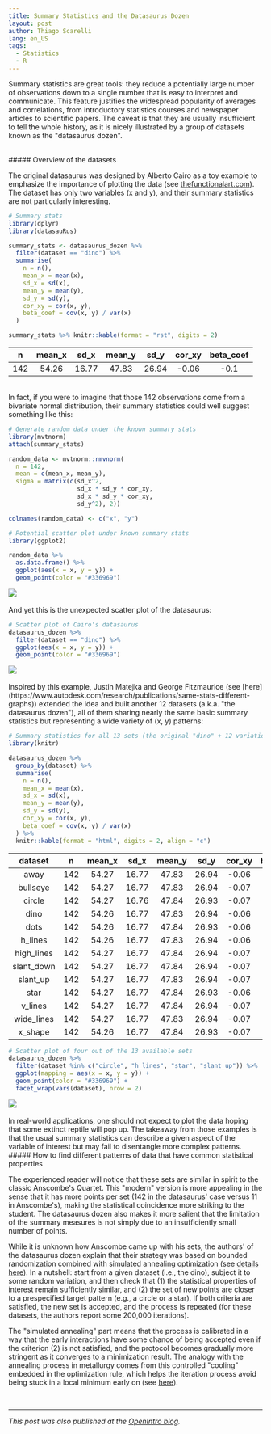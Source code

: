```yaml
---
title: Summary Statistics and the Datasaurus Dozen
layout: post
author: Thiago Scarelli
lang: en_US
tags:
  - Statistics
  - R
---
```


Summary statistics are great tools: they reduce a potentially large number of observations down to a single number that is easy to interpret and communicate. This feature justifies the widespread popularity of averages and correlations, from introductory statistics courses and newspaper articles to scientific papers. The caveat is that they are usually insufficient to tell the whole history, as it is nicely illustrated by a group of datasets known as the "datasaurus dozen".

<!--more-->

<br>
##### Overview of the datasets

The original datasaurus was designed by Alberto Cairo as a toy example to emphasize the importance of plotting the data (see [thefunctionalart.com](http://www.thefunctionalart.com/2016/08/download-datasaurus-never-trust-summary.html)). The dataset has only two variables (x and y), and their summary statistics are not particularly interesting.

``` r
# Summary stats
library(dplyr)
library(datasauRus)

summary_stats <- datasaurus_dozen %>%
  filter(dataset == "dino") %>%
  summarise(
    n = n(),
    mean_x = mean(x),
    sd_x = sd(x),
    mean_y = mean(y),
    sd_y = sd(y),
    cor_xy = cor(x, y),
    beta_coef = cov(x, y) / var(x)
  )

summary_stats %>% knitr::kable(format = "rst", digits = 2)
```

<table class="table table-sm">
  <thead class="thead-light">
  <tr>
   <th style="text-align:center;"> n </th>
   <th style="text-align:center;"> mean_x </th>
   <th style="text-align:center;"> sd_x </th>
   <th style="text-align:center;"> mean_y </th>
   <th style="text-align:center;"> sd_y </th>
   <th style="text-align:center;"> cor_xy </th>
   <th style="text-align:center;"> beta_coef </th>
  </tr>
 </thead>
<tbody>
  <tr>
   <td style="text-align:center;"> 142 </td>
   <td style="text-align:center;"> 54.26 </td>
   <td style="text-align:center;"> 16.77 </td>
   <td style="text-align:center;"> 47.83 </td>
   <td style="text-align:center;"> 26.94 </td>
   <td style="text-align:center;"> -0.06 </td>
   <td style="text-align:center;"> -0.1 </td>
  </tr>
</tbody>
</table>

<br>
In fact, if you were to imagine that those 142 observations come from a bivariate normal distribution, their summary statistics could well suggest something like this:

``` r
# Generate random data under the known summary stats
library(mvtnorm)
attach(summary_stats)

random_data <- mvtnorm::rmvnorm(
  n = 142,
  mean = c(mean_x, mean_y),
  sigma = matrix(c(sd_x^2,
                   sd_x * sd_y * cor_xy,
                   sd_x * sd_y * cor_xy,
                   sd_y^2), 2))

colnames(random_data) <- c("x", "y")

# Potential scatter plot under known summary stats
library(ggplot2)

random_data %>%
  as.data.frame() %>%
  ggplot(aes(x = x, y = y)) +
  geom_point(color = "#336969")
```

<div class = "text-center">
<img src = "../exhibits/random_dino.png" class = "img-fluid">
</div>

<br>
And yet this is the unexpected scatter plot of the datasaurus:

``` r
# Scatter plot of Cairo's datasaurus
datasaurus_dozen %>%
  filter(dataset == "dino") %>%
  ggplot(aes(x = x, y = y)) +
  geom_point(color = "#336969")
```

<div class = "text-center">
<img src = "../exhibits/datasaurus.png" class = "img-fluid">
</div>

<br>
Inspired by this example, Justin Matejka and George Fitzmaurice (see [here](https://www.autodesk.com/research/publications/same-stats-different-graphs)) extended the idea and built another 12 datasets (a.k.a. "the datasaurus dozen"), all of them sharing nearly the same basic summary statistics but representing a wide variety of (x, y) patterns:

``` r
# Summary statistics for all 13 sets (the original "dino" + 12 variations)
library(knitr)

datasaurus_dozen %>%
  group_by(dataset) %>%
  summarise(
    n = n(),
    mean_x = mean(x),
    sd_x = sd(x),
    mean_y = mean(y),
    sd_y = sd(y),
    cor_xy = cor(x, y),
    beta_coef = cov(x, y) / var(x)
  ) %>%
  knitr::kable(format = "html", digits = 2, align = "c")
```

<table class="table table-sm">
  <thead class="thead-light">
  <tr>
   <th style="text-align:center;"> dataset </th>
   <th style="text-align:center;"> n </th>
   <th style="text-align:center;"> mean_x </th>
   <th style="text-align:center;"> sd_x </th>
   <th style="text-align:center;"> mean_y </th>
   <th style="text-align:center;"> sd_y </th>
   <th style="text-align:center;"> cor_xy </th>
   <th style="text-align:center;"> beta_coef </th>
  </tr>
 </thead>
<tbody>
  <tr>
   <td style="text-align:center;"> away </td>
   <td style="text-align:center;"> 142 </td>
   <td style="text-align:center;"> 54.27 </td>
   <td style="text-align:center;"> 16.77 </td>
   <td style="text-align:center;"> 47.83 </td>
   <td style="text-align:center;"> 26.94 </td>
   <td style="text-align:center;"> -0.06 </td>
   <td style="text-align:center;"> -0.10 </td>
  </tr>
  <tr>
   <td style="text-align:center;"> bullseye </td>
   <td style="text-align:center;"> 142 </td>
   <td style="text-align:center;"> 54.27 </td>
   <td style="text-align:center;"> 16.77 </td>
   <td style="text-align:center;"> 47.83 </td>
   <td style="text-align:center;"> 26.94 </td>
   <td style="text-align:center;"> -0.07 </td>
   <td style="text-align:center;"> -0.11 </td>
  </tr>
  <tr>
   <td style="text-align:center;"> circle </td>
   <td style="text-align:center;"> 142 </td>
   <td style="text-align:center;"> 54.27 </td>
   <td style="text-align:center;"> 16.76 </td>
   <td style="text-align:center;"> 47.84 </td>
   <td style="text-align:center;"> 26.93 </td>
   <td style="text-align:center;"> -0.07 </td>
   <td style="text-align:center;"> -0.11 </td>
  </tr>
  <tr>
   <td style="text-align:center;"> dino </td>
   <td style="text-align:center;"> 142 </td>
   <td style="text-align:center;"> 54.26 </td>
   <td style="text-align:center;"> 16.77 </td>
   <td style="text-align:center;"> 47.83 </td>
   <td style="text-align:center;"> 26.94 </td>
   <td style="text-align:center;"> -0.06 </td>
   <td style="text-align:center;"> -0.10 </td>
  </tr>
  <tr>
   <td style="text-align:center;"> dots </td>
   <td style="text-align:center;"> 142 </td>
   <td style="text-align:center;"> 54.26 </td>
   <td style="text-align:center;"> 16.77 </td>
   <td style="text-align:center;"> 47.84 </td>
   <td style="text-align:center;"> 26.93 </td>
   <td style="text-align:center;"> -0.06 </td>
   <td style="text-align:center;"> -0.10 </td>
  </tr>
  <tr>
   <td style="text-align:center;"> h_lines </td>
   <td style="text-align:center;"> 142 </td>
   <td style="text-align:center;"> 54.26 </td>
   <td style="text-align:center;"> 16.77 </td>
   <td style="text-align:center;"> 47.83 </td>
   <td style="text-align:center;"> 26.94 </td>
   <td style="text-align:center;"> -0.06 </td>
   <td style="text-align:center;"> -0.10 </td>
  </tr>
  <tr>
   <td style="text-align:center;"> high_lines </td>
   <td style="text-align:center;"> 142 </td>
   <td style="text-align:center;"> 54.27 </td>
   <td style="text-align:center;"> 16.77 </td>
   <td style="text-align:center;"> 47.84 </td>
   <td style="text-align:center;"> 26.94 </td>
   <td style="text-align:center;"> -0.07 </td>
   <td style="text-align:center;"> -0.11 </td>
  </tr>
  <tr>
   <td style="text-align:center;"> slant_down </td>
   <td style="text-align:center;"> 142 </td>
   <td style="text-align:center;"> 54.27 </td>
   <td style="text-align:center;"> 16.77 </td>
   <td style="text-align:center;"> 47.84 </td>
   <td style="text-align:center;"> 26.94 </td>
   <td style="text-align:center;"> -0.07 </td>
   <td style="text-align:center;"> -0.11 </td>
  </tr>
  <tr>
   <td style="text-align:center;"> slant_up </td>
   <td style="text-align:center;"> 142 </td>
   <td style="text-align:center;"> 54.27 </td>
   <td style="text-align:center;"> 16.77 </td>
   <td style="text-align:center;"> 47.83 </td>
   <td style="text-align:center;"> 26.94 </td>
   <td style="text-align:center;"> -0.07 </td>
   <td style="text-align:center;"> -0.11 </td>
  </tr>
  <tr>
   <td style="text-align:center;"> star </td>
   <td style="text-align:center;"> 142 </td>
   <td style="text-align:center;"> 54.27 </td>
   <td style="text-align:center;"> 16.77 </td>
   <td style="text-align:center;"> 47.84 </td>
   <td style="text-align:center;"> 26.93 </td>
   <td style="text-align:center;"> -0.06 </td>
   <td style="text-align:center;"> -0.10 </td>
  </tr>
  <tr>
   <td style="text-align:center;"> v_lines </td>
   <td style="text-align:center;"> 142 </td>
   <td style="text-align:center;"> 54.27 </td>
   <td style="text-align:center;"> 16.77 </td>
   <td style="text-align:center;"> 47.84 </td>
   <td style="text-align:center;"> 26.94 </td>
   <td style="text-align:center;"> -0.07 </td>
   <td style="text-align:center;"> -0.11 </td>
  </tr>
  <tr>
   <td style="text-align:center;"> wide_lines </td>
   <td style="text-align:center;"> 142 </td>
   <td style="text-align:center;"> 54.27 </td>
   <td style="text-align:center;"> 16.77 </td>
   <td style="text-align:center;"> 47.83 </td>
   <td style="text-align:center;"> 26.94 </td>
   <td style="text-align:center;"> -0.07 </td>
   <td style="text-align:center;"> -0.11 </td>
  </tr>
  <tr>
   <td style="text-align:center;"> x_shape </td>
   <td style="text-align:center;"> 142 </td>
   <td style="text-align:center;"> 54.26 </td>
   <td style="text-align:center;"> 16.77 </td>
   <td style="text-align:center;"> 47.84 </td>
   <td style="text-align:center;"> 26.93 </td>
   <td style="text-align:center;"> -0.07 </td>
   <td style="text-align:center;"> -0.11 </td>
  </tr>
</tbody>
</table>

``` r
# Scatter plot of four out of the 13 available sets
datasaurus_dozen %>%
  filter(dataset %in% c("circle", "h_lines", "star", "slant_up")) %>%
  ggplot(mapping = aes(x = x, y = y)) +
  geom_point(color = "#336969") +
  facet_wrap(vars(dataset), nrow = 2)
```
    
<div class = "text-center">
<img src = "../exhibits/datasaurus_facet.png" class = "img-fluid">
</div>

<br>
In real-world applications, one should not expect to plot the data hoping that some extinct reptile will pop up. The takeaway from those examples is that the usual summary statistics can describe a given aspect of the variable of interest but may fail to disentangle more complex patterns.

<br>
##### How to find different patterns of data that have common statistical properties

The experienced reader will notice that these sets are similar in spirit to the classic Anscombe's Quartet. This "modern" version is more appealing in the sense that it has more points per set (142 in the datasaurus' case versus 11 in Anscombe's), making the statistical coincidence more striking to the student. The datasaurus dozen also makes it more salient that the limitation of the summary measures is not simply due to an insufficiently small number of points.

While it is unknown how Anscombe came up with his sets, the authors' of the datasaurus dozen explain that their strategy was based on bounded randomization combined with simulated annealing optimization (see [details here](https://damassets.autodesk.net/content/dam/autodesk/research/publications-assets/pdf/same-stats-different-graphs.pdf)). In a nutshell: start from a given dataset (i.e., the dino), subject it to some random variation, and then check that (1) the statistical properties of interest remain sufficiently similar, and (2) the set of new points are closer to a prespecified target pattern (e.g., a circle or a star). If both criteria are satisfied, the new set is accepted, and the process is repeated (for these datasets, the authors report some 200,000 iterations).

The "simulated annealing" part means that the process is calibrated in a way that the early interactions have some chance of being accepted even if the criterion (2) is not satisfied, and the protocol becomes gradually more stringent as it converges to a minimization result. The analogy with the annealing process in metallurgy comes from this controlled "cooling" embedded in the optimization rule, which helps the iteration process avoid being stuck in a local minimum early on (see [here](https://en.wikipedia.org/wiki/Simulated_annealing)).

<br>
<hr>

*This post was also published at the [OpenIntro blog](https://www.openintro.org/blog/article/summary-statistics-and-the-datasaurus-dozen/).*
